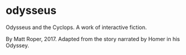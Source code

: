 # odysseus
Odysseus and the Cyclops. A work of interactive fiction.

By Matt Roper,  2017.
Adapted from the story narrated by Homer in his Odyssey.
